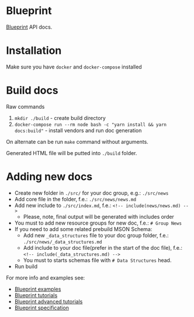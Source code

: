 # Blueprint

[Blueprint](https://apiblueprint.org) API docs.

# Installation

Make sure you have `docker` and `docker-compose` installed

# Build docs

Raw commands

1. `mkdir ./build` - create build directory
2. `docker-compose run --rm node bash -c "yarn install && yarn docs:build"` - install vendors and run doc generation

On alternate can be run `make` command without arguments.

Generated HTML file will be putted into `./build` folder.

# Adding new docs

+ Create new folder in `./src/` for your doc group, e.g.: `./src/news`
+ Add core file in the folder, f.e.: `./src/news/news.md`
+ Add new include to `./src/index.md`, f.e.: `<!-- include(news/news.md) -->`
    + Please, note, final output will be generated with includes order
+ You must to add new resource groups for new doc, f.e.: `# Group News`
+ If you need to add some related prebuild MSON Schema:
    + Add new `_data_structures` file to your doc group folder, f.e.: `./src/news/_data_structures.md`
    + Add include to your doc file(prefer in the start of the doc file), f.e.: `<!-- include(_data_structures.md) -->`
    + You must to starts schemas file with `# Data Structures` head.
+ Run build

For more info and examples see:

+ [Blueprint examples](https://github.com/apiaryio/api-blueprint/tree/master/examples)
+ [Blueprint tutorials](https://apiblueprint.org/documentation/tutorial.html)
+ [Blueprint advanced tutorials](https://apiblueprint.org/documentation/advanced-tutorial.html)
+ [Blueprint specification](https://apiblueprint.org/documentation/specification.html)  